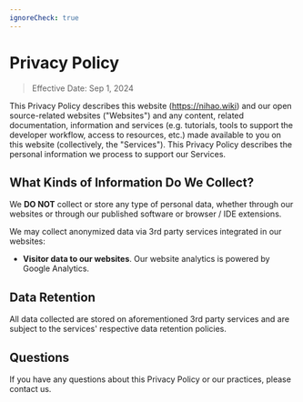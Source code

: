 ```yaml
---
ignoreCheck: true
---
```


# Privacy Policy

> Effective Date: Sep 1, 2024

This Privacy Policy describes this website (https://nihao.wiki) and our open source-related websites ("Websites") and any content, related documentation, information and services (e.g. tutorials, tools to support the developer workflow, access to resources, etc.) made available to you on this website (collectively, the "Services"). This Privacy Policy describes the personal information we process to support our Services.

## What Kinds of Information Do We Collect?

We **DO NOT** collect or store any type of personal data, whether through our websites or through our published software or browser / IDE extensions.

We may collect anonymized data via 3rd party services integrated in our websites:

- **Visitor data to our websites**. Our website analytics is powered by Google Analytics.

## Data Retention

All data collected are stored on aforementioned 3rd party services and are subject to the services' respective data retention policies.

## Questions

If you have any questions about this Privacy Policy or our practices, please contact us.
